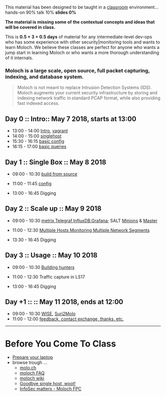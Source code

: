 
This material has been designed to be taught in a [classroom](https://ccdcoe.org/cyber-defence-monitoring-course-suite-module-3-1.html) environment... hands-on 90% talk 10% **slides 0%**

**The material is missing some of the contextual concepts and ideas that will be covered in class.**

This is **0.5 + 3 + 0.5 days** of material for any intermediate-level dev-ops who has some experience with other security|monitoring tools and wants to learn Moloch. We believe these classes are perfect for anyone who wants a jump start in learning Moloch or who wants a more thorough understanding of it internals.

### Moloch is a large scale, open source, full packet capturing, indexing, and database system.
> Moloch is not meant to replace Intrusion Detection Systems (IDS). Moloch augments your current security infrastructure by storing and indexing network traffic in standard PCAP format, while also providing fast indexed access.

## Day 0 :: Intro:: May 7 2018, starts at 13:00

 * 13:00 - 14:00 [Intro](/common/day_intro.md), [vagrant](/common/vagrant.intro.md)
 * 14:00 - 15:00 [singlehost](/Moloch/vagrant/singlehost/README.md)
 * 15:30 - 16:15 [basic config](/Moloch/config.md)
 * 16:15 - 17:00 [basic queries](/Moloch/classroom/day_intro/Basicqueries.md)

## Day 1 :: Single Box :: May 8 2018

 * 09:00 - 10:30 [build from source](/Moloch/build.md)
 * 11:00 - 11:45 [config](/Moloch/config.md)

 * 13:00 - 16:45 Digging


## Day 2 :: Scale up :: May 9 2018

* 09:00 - 10:30 [metrix](https://github.com/ccdcoe/CDMCS/tree/master/TICK/vagrant/singlehost#singlehost-tickag),[Telegraf](https://github.com/ccdcoe/CDMCS/tree/master/TICK/Telegraf),[InfluxDB](https://github.com/ccdcoe/CDMCS/tree/master/TICK/InfluxDB),[Grafana](https://github.com/ccdcoe/CDMCS/tree/master/TICK/Grafana); SALT [Minions](/common/SetUpMinions.md) & [Master](/common/SetUpMaster.md)
* 11:00 - 12:30 [Multiple Hosts Monitoring Multiple Network Segments](https://github.com/aol/moloch/wiki/Architecture#multiple-hosts-monitoring-multiple-network-segments)

* 13:30 - 16:45 Digging


## Day 3 :: Usage :: May 10 2018

* 09:00 - 10:30 [Building hunters](/Moloch/classroom/day3/hunting.md)
* 11:00 - 12:30 Traffic capture in LS17

* 13:00 - 16:45 Digging

## Day +1 :: :: May 11 2018, ends at 12:00

* 09:00 - 10:30 [WISE](wise.md), [Suri2Molo](suri2molo.md)
* 11:00 - 12:00 [feedback, contact exchange, thanks, etc.](/common/Closing.md)

----

# Before You Come To Class

* [Prepare your laptop](/Moloch/prepare-laptop.md)
* browse trough ...
  * [molo.ch](http://molo.ch/)
  * [moloch FAQ](https://github.com/aol/moloch/wiki/FAQ)
  * [moloch wiki](https://github.com/aol/moloch/wiki)
  * [Goodbye single host, woot!](https://github.com/aol/moloch/commit/8c472d939fad305d1c4134bde0ca8754faeaff84)
  * [InfoSec matters - Moloch FPC](http://blog.infosecmatters.net/2017/05/moloch-fpc.html)
